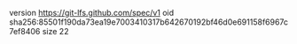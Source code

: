 version https://git-lfs.github.com/spec/v1
oid sha256:85501f190da73ea19e7003410317b642670192bf46d0e691158f6967c7ef8406
size 22
